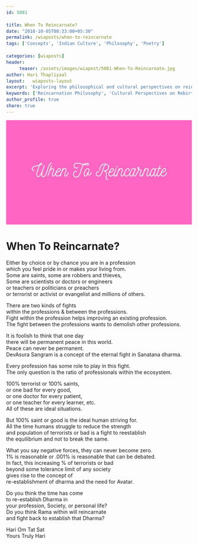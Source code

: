 ```yaml
--- 
id: 5081

title: When To Reincarnate?
date: "2018-10-05T08:33:00+05:30"
permalink: /wiaposts/when-to-reincarnate
tags: ['Concepts', 'Indian Culture', 'Philosophy', 'Poetry']    

categories: [wiaposts] 
header:
     teaser: /assets/images/wiapost/5081-When-To-Reincarnate.jpg
author: Hari Thapliyaal 
layout:   wiaposts-layout
excerpt: 'Exploring the philosophical and cultural perspectives on reincarnation.' 
keywords: ['Reincarnation Philosophy', 'Cultural Perspectives on Rebirth', 'Indian Cultural Beliefs', 'Poetic Reflections on Life']
author_profile: true 
share: true 
---
```


![When To Reincarnate?](/assets/images/wiapost/5081-When-To-Reincarnate.jpg)  
   
# When To Reincarnate?   
      
Either by choice or by chance you are in a profession     
which you feel pride in or makes your living from.     
Some are saints, some are robbers and thieves,     
Some are scientists or doctors or engineers     
or teachers or politicians or preachers     
or terrorist or activist or evangelist and millions of others.    
    
There are two kinds of fights     
within the professions & between the professions.     
Fight within the profession helps improving an existing profession.     
The fight between the professions wants to demolish other professions.    
    
It is foolish to think that one day     
there will be permanent peace in this world.     
Peace can never be permanent.     
DevAsura Sangram is a concept of the eternal fight in Sanatana dharma.    
    
Every profession has some role to play in this fight.     
The only question is the ratio of professionals within the ecosystem.    
    
100% terrorist or 100% saints,     
or one bad for every good,     
or one doctor for every patient,     
or one teacher for every learner, etc.     
All of these are ideal situations.    
    
But 100% saint or good is the ideal human striving for.     
All the time humans struggle to reduce the strength     
and population of terrorists or bad is a fight to reestablish     
the equilibrium and not to break the same.    
    
What you say negative forces, they can never become zero.     
1% is reasonable or .001% is reasonable that can be debated.     
In fact, this increasing % of terrorists or bad     
beyond some tolerance limit of any society     
gives rise to the concept of     
re-establishment of dharma and the need for Avatar.    
    
Do you think the time has come     
to re-establish Dharma in     
your profession, Society, or personal life?     
Do you think Rama within will reincarnate     
and fight back to establish that Dharma?    
    
Hari Om Tat Sat     
Yours Truly Hari    

